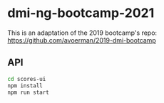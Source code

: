 # dmi-ng-bootcamp-2021

This is an adaptation of the 2019 bootcamp's repo: https://github.com/avoerman/2019-dmi-bootcamp

## API

```sh
cd scores-ui
npm install
npm run start
```
